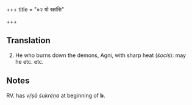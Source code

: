 +++
title = "०२ यो रक्षांसि"

+++
## Translation
2. He who burns down the demons, Agni, with sharp heat (*śocís*): may  
he etc. etc.

## Notes
RV. has *vṛ́ṣā śukréṇa* at beginning of **b**.
